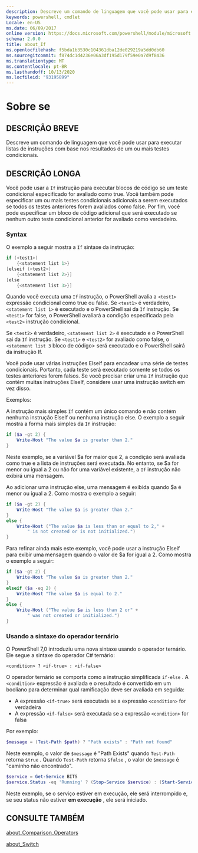 ```yaml
---
description: Descreve um comando de linguagem que você pode usar para executar listas de instruções com base nos resultados de um ou mais testes condicionais.
keywords: powershell, cmdlet
Locale: en-US
ms.date: 06/09/2017
online version: https://docs.microsoft.com/powershell/module/microsoft.powershell.core/about/about_if?view=powershell-7&WT.mc_id=ps-gethelp
schema: 2.0.0
title: about_If
ms.openlocfilehash: f5bda1b3530c104361dba12de029219a5dd0db60
ms.sourcegitcommit: f874dc1d4236e06a3df195d179f59e0a7d9f8436
ms.translationtype: MT
ms.contentlocale: pt-BR
ms.lasthandoff: 10/13/2020
ms.locfileid: "93195899"
---
```

# <a name="about-if"></a>Sobre se

## <a name="short-description"></a>DESCRIÇÃO BREVE
Descreve um comando de linguagem que você pode usar para executar listas de instruções com base nos resultados de um ou mais testes condicionais.

## <a name="long-description"></a>DESCRIÇÃO LONGA

Você pode usar a `If` instrução para executar blocos de código se um teste condicional especificado for avaliado como true. Você também pode especificar um ou mais testes condicionais adicionais a serem executados se todos os testes anteriores forem avaliados como false. Por fim, você pode especificar um bloco de código adicional que será executado se nenhum outro teste condicional anterior for avaliado como verdadeiro.

### <a name="syntax"></a>Syntax

O exemplo a seguir mostra a `If` sintaxe da instrução:

```powershell
if (<test1>)
    {<statement list 1>}
[elseif (<test2>)
    {<statement list 2>}]
[else
    {<statement list 3>}]
```

Quando você executa uma `If` instrução, o PowerShell avalia a `<test1>` expressão condicional como true ou false. Se `<test1>` é verdadeiro, `<statement list 1>` é executado e o PowerShell sai da `If` instrução. Se `<test1>` for false, o PowerShell avaliará a condição especificada pela `<test2>` instrução condicional.

Se `<test2>` é verdadeiro, `<statement list 2>` é executado e o PowerShell sai da `If` instrução. Se `<test1>` e `<test2>` for avaliado como false, o `<statement list 3` bloco de código> será executado e o PowerShell sairá da instrução If.

Você pode usar várias instruções Elseif para encadear uma série de testes condicionais. Portanto, cada teste será executado somente se todos os testes anteriores forem falsos.
Se você precisar criar uma `If` instrução que contém muitas instruções ElseIf, considere usar uma instrução switch em vez disso.

Exemplos:

A instrução mais simples `If` contém um único comando e não contém nenhuma instrução ElseIf ou nenhuma instrução else. O exemplo a seguir mostra a forma mais simples da `If` instrução:

```powershell
if ($a -gt 2) {
    Write-Host "The value $a is greater than 2."
}
```

Neste exemplo, se a variável $a for maior que 2, a condição será avaliada como true e a lista de instruções será executada. No entanto, se $a for menor ou igual a 2 ou não for uma variável existente, a `If` instrução não exibirá uma mensagem.

Ao adicionar uma instrução else, uma mensagem é exibida quando $a é menor ou igual a 2. Como mostra o exemplo a seguir:

```powershell
if ($a -gt 2) {
    Write-Host "The value $a is greater than 2."
}
else {
    Write-Host ("The value $a is less than or equal to 2," +
        " is not created or is not initialized.")
}
```

Para refinar ainda mais este exemplo, você pode usar a instrução Elseif para exibir uma mensagem quando o valor de $a for igual a 2. Como mostra o exemplo a seguir:

```powershell
if ($a -gt 2) {
    Write-Host "The value $a is greater than 2."
}
elseif ($a -eq 2) {
    Write-Host "The value $a is equal to 2."
}
else {
    Write-Host ("The value $a is less than 2 or" +
        " was not created or initialized.")
}
```

### <a name="using-the-ternary-operator-syntax"></a>Usando a sintaxe do operador ternário

O PowerShell 7,0 introduziu uma nova sintaxe usando o operador ternário. Ele segue a sintaxe do operador C# ternário:

```Syntax
<condition> ? <if-true> : <if-false>
```

O operador ternário se comporta como a instrução simplificada `if-else` . A `<condition>` expressão é avaliada e o resultado é convertido em um booliano para determinar qual ramificação deve ser avaliada em seguida:

- A expressão `<if-true>` será executada se a expressão `<condition>` for verdadeira
- A expressão `<if-false>` será executada se a expressão `<condition>` for falsa

Por exemplo:

```powershell
$message = (Test-Path $path) ? "Path exists" : "Path not found"
```

Neste exemplo, o valor de `$message` é "Path Exists" quando `Test-Path` retorna `$true` . Quando `Test-Path` retorna `$false` , o valor de `$message` é "caminho não encontrado".

```powershell
$service = Get-Service BITS
$service.Status -eq 'Running' ? (Stop-Service $service) : (Start-Service $service)
```

Neste exemplo, se o serviço estiver em execução, ele será interrompido e, se seu status não estiver **em execução** , ele será iniciado.

## <a name="see-also"></a>CONSULTE TAMBÉM

[about_Comparison_Operators](about_Comparison_Operators.md)

[about_Switch](about_Switch.md)

